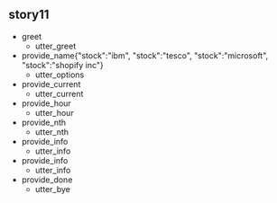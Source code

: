 ## story11
* greet
  - utter_greet
* provide_name{"stock":"ibm", "stock":"tesco", "stock":"microsoft", "stock":"shopify inc"}
  - utter_options
* provide_current
  - utter_current
* provide_hour
  - utter_hour
* provide_nth
  - utter_nth
* provide_info
  - utter_info
* provide_info
  - utter_info
* provide_done
  - utter_bye



